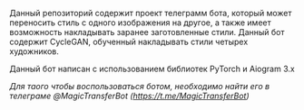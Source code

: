Данный репозиторий содержит проект телеграмм бота, который может переносить стиль с одного изображения на другое, а также имеет возможность накладывать заранее заготовленные стили. Данный бот содержит CycleGAN, обученный накладывать стили четырех художников.

Данный бот написан с использованием библиотек PyTorch и Aiogram 3.x

*Для таого чтобы воспользоваться ботом, необходимо найти его в телеграме @MagicTransferBot (https://t.me/MagicTransferBot)*
